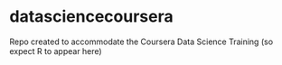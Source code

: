 # datasciencecoursera
Repo created to accommodate the Coursera Data Science Training (so expect R to appear here)
